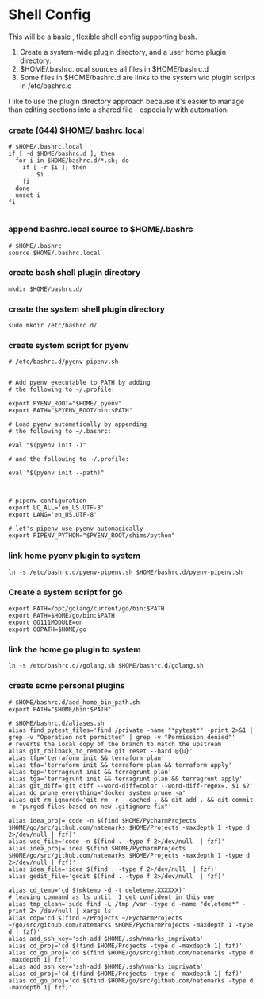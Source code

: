 #  Shell Config
This will be a  basic , flexible shell config supporting bash. 

1) Create a system-wide plugin directory, and a user home plugin directory.
2) $HOME/.bashrc.local sources all files in $HOME/bashrc.d
3) Some files in $HOME/bashrc.d are links to the system wid plugin scripts in /etc/bashrc.d


I like to use the plugin directory approach because it's easier to manage than editing sections into a shared file - especially with automation.

### create (644) $HOME/.bashrc.local
```shell
# $HOME/.bashrc.local
if [ -d $HOME/bashrc.d ]; then
  for i in $HOME/bashrc.d/*.sh; do
    if [ -r $i ]; then
      . $i
    fi
  done
  unset i
fi
   
   ```
### append bashrc.local source to $HOME/.bashrc
```shell
# $HOME/.bashrc
source $HOME/.bashrc.local

```
### create bash shell plugin directory
```shell
mkdir $HOME/bashrc.d/
```

### create the system shell plugin directory
```shell
sudo mkdir /etc/bashrc.d/
```

### create system script for pyenv
```shell
# /etc/bashrc.d/pyenv-pipenv.sh


# Add pyenv executable to PATH by adding
# the following to ~/.profile:

export PYENV_ROOT="$HOME/.pyenv"
export PATH="$PYENV_ROOT/bin:$PATH"

# Load pyenv automatically by appending
# the following to ~/.bashrc:

eval "$(pyenv init -)"

# and the following to ~/.profile:

eval "$(pyenv init --path)"



# pipenv configuration
export LC_ALL='en_US.UTF-8'
export LANG='en_US.UTF-8'

# let's pipenv use pyenv automagically
export PIPENV_PYTHON="$PYENV_ROOT/shims/python"

```

### link home pyenv plugin to system
```shell
ln -s /etc/bashrc.d/pyenv-pipenv.sh $HOME/bashrc.d/pyenv-pipenv.sh
```


### Create a system script for go
```shell
export PATH=/opt/golang/current/go/bin:$PATH
export PATH=$HOME/go/bin:$PATH
export GO111MODULE=on
export GOPATH=$HOME/go
```
### link the home go plugin to system
```shell
ln -s /etc/bashrc.d//golang.sh $HOME/bashrc.d/golang.sh
```

### create some personal plugins
```shell
# $HOME/bashrc.d/add_home_bin_path.sh 
export PATH="$HOME/bin:$PATH"
```


```shell
# $HOME/bashrc.d/aliases.sh
alias find_pytest_files='find /private -name "*pytest*" -print 2>&1 | grep -v "Operation not permitted" | grep -v "Permission denied"'
# reverts the local copy of the branch to match the upstream
alias git_rollback_to_remote='git reset --hard @{u}'
alias tfp='terraform init && terraform plan'
alias tfa='terraform init && terraform plan && terraform apply'
alias tgp='terragrunt init && terragrunt plan'
alias tga='terragrunt init && terragrunt plan && terragrunt apply'
alias git_diff='git diff --word-diff=color --word-diff-regex=. $1 $2'
alias do_prune_everything='docker system prune -a'
alias git_rm_ignored='git rm -r --cached . && git add . && git commit -m "purged files based on new .gitignore fix"'

alias idea_proj='code -n $(find $HOME/PycharmProjects $HOME/go/src/github.com/natemarks $HOME/Projects -maxdepth 1 -type d 2>/dev/null | fzf)' 
alias vsc_file='code -n $(find . -type f 2>/dev/null  | fzf)'
alias idea_proj='idea $(find $HOME/PycharmProjects $HOME/go/src/github.com/natemarks $HOME/Projects -maxdepth 1 -type d 2>/dev/null | fzf)' 
alias idea_file='idea $(find . -type f 2>/dev/null  | fzf)'
alias gedit_file='gedit $(find . -type f 2>/dev/null  | fzf)'

alias cd_temp='cd $(mktemp -d -t deleteme.XXXXXX)'
# leaving command as ls until  I get confident in this one
alias tmp_clean='sudo find -L /tmp /var -type d -name "deleteme*" -print 2> /dev/null | xargs ls'
alias cdp='cd $(find ~/Projects ~/PycharmProjects ~/go/src/github.com/natemarks $HOME/PycharmProjects -maxdepth 1 -type d | fzf)'
alias add_ssh_key='ssh-add $HOME/.ssh/nmarks_imprivata'
alias cd_proj='cd $(find $HOME/Projects -type d -maxdepth 1| fzf)'
alias cd_go_proj='cd $(find $HOME/go/src/github.com/natemarks -type d -maxdepth 1| fzf)'
alias add_ssh_key='ssh-add $HOME/.ssh/nmarks_imprivata'
alias cd_proj='cd $(find $HOME/Projects -type d -maxdepth 1| fzf)'
alias cd_go_proj='cd $(find $HOME/go/src/github.com/natemarks -type d -maxdepth 1| fzf)'

```
